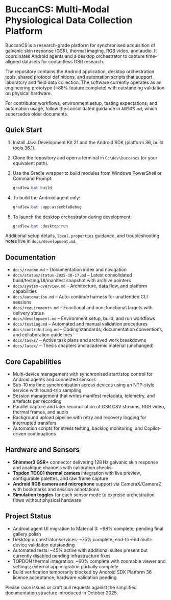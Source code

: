 # BuccanCS: Multi-Modal Physiological Data Collection Platform

BuccanCS is a research-grade platform for synchronised acquisition of galvanic skin response (GSR), thermal imaging,
RGB video, and audio. It coordinates Android agents and a desktop orchestrator to capture time-aligned datasets for
contactless GSR research.

The repository contains the Android application, desktop orchestration tools, shared protocol definitions, and
automation scripts that support laboratory and field data collection. The software currently operates as an
engineering prototype (~88% feature complete) with outstanding validation on physical hardware.

For contributor workflows, environment setup, testing expectations, and automation usage, follow the consolidated
guidance in `AGENTS.md`, which supersedes older documents.

## Quick Start

1. Install Java Development Kit 21 and the Android SDK (platform 36, build tools 36.1).
2. Clone the repository and open a terminal in `C:\dev\buccancs` (or your equivalent path).
3. Use the Gradle wrapper to build modules from Windows PowerShell or Command Prompt:

   ```powershell
   gradlew.bat build
   ```

4. To build the Android agent only:

   ```powershell
   gradlew.bat :app:assembleDebug
   ```

5. To launch the desktop orchestrator during development:

   ```powershell
   gradlew.bat :desktop:run
   ```

Additional setup details, `local.properties` guidance, and troubleshooting notes live in `docs/development.md`.

## Documentation

- `docs/readme.md` – Documentation index and navigation
- `docs/status/status-2025-10-17.md` – Latest consolidated build/testing/UI/manifest snapshot with archive pointers
- `docs/system-overview.md` – Architecture, data flow, and platform capabilities
- `docs/automation.md` – Auto-continue harness for unattended CLI sessions
- `docs/requirements.md` – Functional and non-functional targets with delivery status
- `docs/development.md` – Environment setup, build, and run workflows
- `docs/testing.md` – Automated and manual validation procedures
- `docs/contributing.md` – Coding standards, documentation conventions, and collaboration guidelines
- `docs/tasks/` – Active task plans and archived work breakdowns
- `docs/latex/` – Thesis chapters and academic material (unchanged)

## Core Capabilities

- Multi-device management with synchronised start/stop control for Android agents and connected sensors
- Sub-10 ms time synchronisation across devices using an NTP-style service with round-trip sampling
- Session management that writes manifest metadata, telemetry, and artefacts per recording
- Parallel capture and later reconciliation of GSR CSV streams, RGB video, thermal frames, and audio
- Background upload pipeline with retry and recovery logging for interrupted transfers
- Automation scripts for stress testing, backlog monitoring, and Copilot-driven continuations

## Hardware and Sensors

- **Shimmer3 GSR+** connector delivering 128 Hz galvanic skin response and analogue channels with calibration checks
- **Topdon TC001 thermal camera** integration with live preview, configurable palettes, and raw frame capture
- **Android RGB camera and microphone** support via CameraX/Camera2 with bookmarks and session annotations
- **Simulation toggles** for each sensor mode to exercise orchestration flows without physical hardware

## Project Status

- Android agent UI migration to Material 3: ~98% complete, pending final gallery polish
- Desktop orchestrator services: ~75% complete; end-to-end multi-device validation outstanding
- Automated tests: ~45% active with additional suites present but currently disabled pending infrastructure fixes
- TOPDON thermal integration: ~60% complete with zoomable viewer and settings; external app migration partially complete
- Build verification temporarily blocked by Android SDK Platform 36 licence acceptance; hardware validation pending

Please raise issues or craft pull requests against the simplified documentation structure introduced in October 2025.


